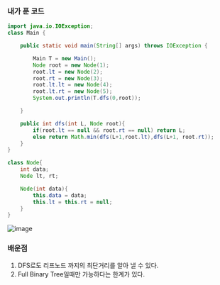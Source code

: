 ### 내가 푼 코드
```java
import java.io.IOException;
class Main {

    public static void main(String[] args) throws IOException {

        Main T = new Main();
        Node root = new Node(1);
        root.lt = new Node(2);
        root.rt = new Node(3);
        root.lt.lt = new Node(4);
        root.lt.rt = new Node(5);
        System.out.println(T.dfs(0,root));

    }

    public int dfs(int L, Node root){
        if(root.lt == null && root.rt == null) return L;
        else return Math.min(dfs(L+1,root.lt),dfs(L+1, root.rt));
    }
}

class Node{
    int data;
    Node lt, rt;

    Node(int data){
        this.data = data;
        this.lt = this.rt = null;
    }
}
```

![image](https://user-images.githubusercontent.com/70310271/215716333-db61107f-a899-403a-b15d-507f508e45a0.png)

### 배운점

1. DFS로도 리프노드 까지의 최단거리를 알아 낼 수 있다.
2. Full Binary Tree일때만 가능하다는 한계가 있다.
